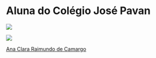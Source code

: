 # Aluna do Colégio José Pavan

![](https://i.pinimg.com/236x/f4/d6/fa/f4d6fa417278e6001104611163d494f8.jpg)

![](https://i.pinimg.com/originals/d6/82/ed/d682ed27d6556f2d5d407188bd7065ad.png)


[Ana Clara Raimundo de Camargo](mailt:raimundoanaclara8@gmail.com)
